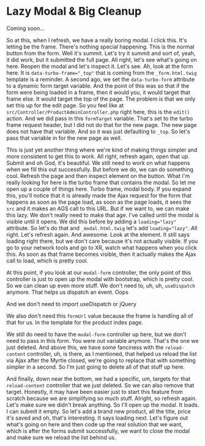 # Lazy Modal & Big Cleanup

Coming soon...

So at this, when I refresh, we have a really boring modal. I click this. It's letting
be the frame. There's nothing special happening. This is the normal button from the
form. Well it's summit. Let's try it summit and sort of, yeah, it did work, but it
submitted the full page. All right, let's see what's going on here. Reopen the modal
and let's inspect it. Let's see. Ah, look at the form here. It is `data-turbo-frame="_top"`
that is coming from the `_form.html.twig` template is a reminder.
A second ago, we set the `data-turbo-form` attribute to a dynamic form target variable.
And the point of this was so that if the form were being loaded in a frame, then it
would you, it would target that frame else. It would target the top of the page. The
problem is that we only set this up for the edit page. So you feel like at
`src/Controller/ProductAdminController.php` right here, this is the `edit()` action. And we did
pass in this `formTarget` variable. That's set to the turbo frame request header, but
I did not do that for the new page. The new page does not have that variable. And so
it was just defaulting to `_top`. So let's pass that variable in for the new page as
well.

This is just yet another thing where we're kind of making things simpler and more
consistent to get this to work. All right, refresh again, open that up. Submit and oh
God, it's beautiful. We still need to work on what happens when we fill this out
successfully. But before we do, we can do something cool. Refresh the page and then
inspect element on the button. What I'm really looking for here is the turbo frame
that contains the modal. So let me open up a couple of things here. Turbo frame,
modal body. If you expand this, you'll notice that it is already made the Ajax
request for the form that happens as soon as the page load, as soon as the page
loads, it sees the `src` and it makes an AGS call to this URL. But if we want to, we
can make this lazy. We don't really need to make that age. I've called until the
modal is visible until it opens. We did this before by adding a `loading="lazy"`
attribute. So let's do that and `_modal.html.twig` let's add `loading="lazy"`.
All right. Let's refresh again. And awesome. Look at the element. It
still says loading right there, but we don't care because it's not actually visible.
If you go to your network tools and go to XR, watch what happens when you click this.
As soon as that frame becomes visible, then it actually makes the Ajax call to load,
which is pretty cool.

At this point, if you look at our `modal-form` controller, the only point of this
controller is just to open up the modal with bootstrap, which is pretty cool. So we
can clean up even more stuff. We don't need to, uh, uh, `useDispatch` anymore. That
helps us dispatch an event. Oops

And we don't need to import useDispatch or jQuery

We also don't need this `formUrl` value because the frame is handling all of
that for us. In the template for the product index page.

We still do need to have the `modal-form` controller up here, but we don't need to pass
in this form. You were out variable anymore. That's the one we just deleted. And
above this, we have some fanciness with the `reload-content` controller, uh, is there,
as I mentioned, that helped us reload the list via Ajax after the Myrtle closed,
we're going to replace that with something simpler in a second. So I'm just going to
delete all of that stuff up here.

And finally, down near the bottom, we had a specific, um, targets for that
`reload-content` controller that we just deleted. So we can also remove that target. Honestly,
it may have been easier just to start this feature from scratch because we are
simplifying so much stuff. Alright, so refresh again. Let's make sure we didn't break
anything. So I'll open up the modal. It loads. I can submit it empty. So let's add a
brand new product, all the title, price it's saved and oh, that's interesting. It
says loading next. Let's figure out what's going on here and then code up the real
solution that we want, which is after the forms submit successfully, we want to close
the modal and make sure we reload the list behind us.
